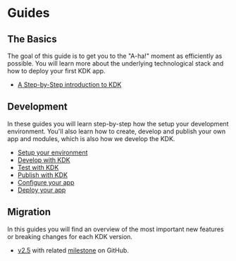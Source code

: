 # Guides

## The Basics

The goal of this guide is to get you to the "A-ha!" moment as efficiently as possible. You will learn more about the underlying technological stack and how to deploy your first KDK app.

* [A Step-by-Step introduction to KDK](./basics/introduction.md)

## Development

In these guides you will learn step-by-step how the setup your development environment. You'll also learn how to create, develop and publish your own app and modules, which is also how we develop the KDK.

* [Setup your environment](./development/setup.md)
* [Develop with KDK](./development/develop.md)
* [Test with KDK](./development/test.md)
* [Publish with KDK](./development/publish.md)
* [Configure your app](./development/configure.md)
* [Deploy your app](./development/deploy.md)

## Migration

In this guides you will find an overview of the most important new features or breaking changes for each KDK version.

* [v2.5](./migration/v2.5.md) with related [milestone](https://github.com/kalisio/kdk/milestone/13) on GitHub.
